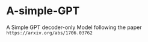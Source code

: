 # A-simple-GPT

A Simple GPT decoder-only Model following the paper `https://arxiv.org/abs/1706.03762`
